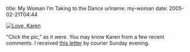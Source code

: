 title: My Woman I&#x02bc;m Taking to the Dance
urlname: my-woman
date: 2005-02-21T04:44

[![Love, Karen](https://dl.dropboxusercontent.com/s/q132eag9ymtvids/20050221-karen-sig.jpg)](https://dl.dropboxusercontent.com/s/h35rt2pnv71wtce/20050221-karen-note.pdf)

&ldquo;Click the pic,&rdquo; as it were. You may know Karen from a few recent comments. I received [this letter](https://dl.dropboxusercontent.com/s/h35rt2pnv71wtce/20050221-karen-note.pdf) by courier Sunday evening.